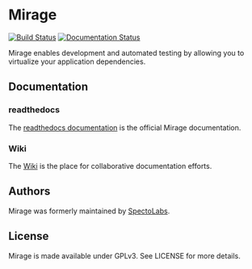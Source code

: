 Mirage
======

[![Build Status](https://travis-ci.org/InternationalAirlinesGroup/mirage.svg?branch=master)](https://travis-ci.org/InternationalAirlinesGroup/mirage)
[![Documentation Status](https://readthedocs.org/projects/mirage/badge/?version=latest)](http://mirage.readthedocs.org/en/latest/?badge=latest)

Mirage enables development and automated testing by allowing you to virtualize your application dependencies.


## Documentation

### readthedocs

The [readthedocs documentation](<http://mirage-docs.readthedocs.org/en/latest/?badge=latest/>) is the official Mirage documentation.

### Wiki

The [Wiki](https://github.com/InternationalAirlinesGroup/mirage/wiki) is the place for collaborative documentation efforts.

## Authors

Mirage was formerly maintained by [SpectoLabs](http://specto.io).

## License

Mirage is made available under GPLv3. See LICENSE for more details.

